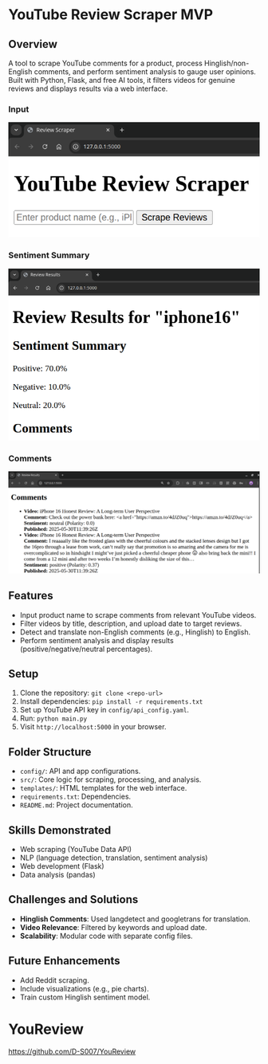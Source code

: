 # YouTube Review Scraper MVP

## Overview
A tool to scrape YouTube comments for a product, process Hinglish/non-English comments, and perform sentiment analysis to gauge user opinions. Built with Python, Flask, and free AI tools, it filters videos for genuine reviews and displays results via a web interface.

### Input 
![alt text](image.png)

### Sentiment Summary
![alt text](image-1.png)

### Comments
![alt text](image-2.png)

## Features
- Input product name to scrape comments from relevant YouTube videos.
- Filter videos by title, description, and upload date to target reviews.
- Detect and translate non-English comments (e.g., Hinglish) to English.
- Perform sentiment analysis and display results (positive/negative/neutral percentages).

## Setup
1. Clone the repository: `git clone <repo-url>`
2. Install dependencies: `pip install -r requirements.txt`
3. Set up YouTube API key in `config/api_config.yaml`.
4. Run: `python main.py`
5. Visit `http://localhost:5000` in your browser.

## Folder Structure
- `config/`: API and app configurations.
- `src/`: Core logic for scraping, processing, and analysis.
- `templates/`: HTML templates for the web interface.
- `requirements.txt`: Dependencies.
- `README.md`: Project documentation.

## Skills Demonstrated
- Web scraping (YouTube Data API)
- NLP (language detection, translation, sentiment analysis)
- Web development (Flask)
- Data analysis (pandas)

## Challenges and Solutions
- **Hinglish Comments**: Used langdetect and googletrans for translation.
- **Video Relevance**: Filtered by keywords and upload date.
- **Scalability**: Modular code with separate config files.

## Future Enhancements
- Add Reddit scraping.
- Include visualizations (e.g., pie charts).
- Train custom Hinglish sentiment model.
# YouReview
https://github.com/D-S007/YouReview